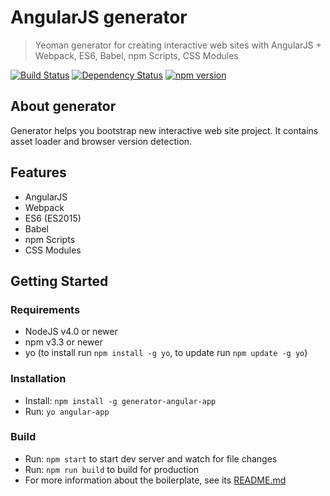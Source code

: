 # AngularJS generator
> Yeoman generator for creating interactive web sites with AngularJS + Webpack, ES6, Babel, npm Scripts, CSS Modules

[![Build Status](https://travis-ci.org/KarolAltamirano/generator-angular-app.svg?branch=master)](https://travis-ci.org/KarolAltamirano/generator-angular-app)
[![Dependency Status](https://david-dm.org/KarolAltamirano/generator-angular-app.svg)](https://david-dm.org/KarolAltamirano/generator-angular-app)
[![npm version](https://badge.fury.io/js/generator-angular-app.svg)](https://badge.fury.io/js/generator-angular-app)

## About generator
Generator helps you bootstrap new interactive web site project. It contains asset loader and browser version detection.

## Features
- AngularJS
- Webpack
- ES6 (ES2015)
- Babel
- npm Scripts
- CSS Modules

## Getting Started
### Requirements
- NodeJS v4.0 or newer
- npm v3.3 or newer
- yo (to install run `npm install -g yo`, to update run `npm update -g yo`)

### Installation
- Install: `npm install -g generator-angular-app`
- Run: `yo angular-app`

### Build
- Run: `npm start` to start dev server and watch for file changes
- Run: `npm run build` to build for production
- For more information about the boilerplate, see its [README.md](https://github.com/KarolAltamirano/generator-angular-app/blob/master/app/templates/README.md)

